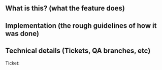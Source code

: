 ## What is this? (what the feature does)

## Implementation (the rough guidelines of how it was done)

## Technical details (Tickets, QA branches, etc)
Ticket:
